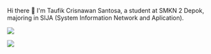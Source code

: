 Hi there 👋
I'm Taufik Crisnawan Santosa, a student at SMKN 2 Depok, majoring in SIJA (System Information Network and Aplication).

[![](https://visitcount.itsvg.in/api?id=harleydica&icon=1&color=0)](https://visitcount.itsvg.in)

![](https://github-readme-streak-stats.herokuapp.com/?user=harleydica&theme=react&hide_border=false)<br/>
